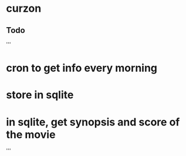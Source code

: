 # curzon

## Todo
'''
# cron to get info every morning
# store in sqlite
# in sqlite, get synopsis and score of the movie
'''